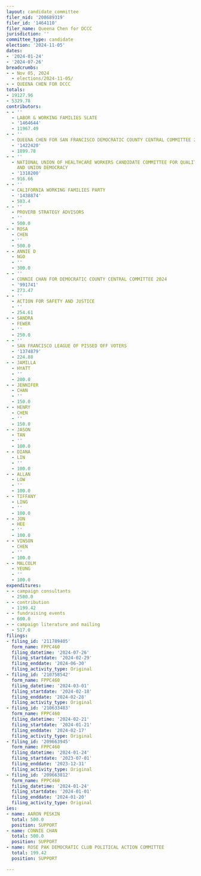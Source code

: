 ```yaml
---
layout: candidate_committee
filer_nid: '208689319'
filer_id: '1464110'
filer_name: Queena Chen for DCCC
jurisdiction: ''
committee_type: candidate
election: '2024-11-05'
dates:
- '2024-01-24'
- '2024-07-26'
breadcrumbs:
- - Nov 05, 2024
  - elections/2024-11-05/
- - QUEENA CHEN FOR DCCC
totals:
- 19127.96
- 5329.78
contributors:
- - ''
  - LABOR & WORKING FAMILIES SLATE
  - '1464644'
  - 11967.49
- - ''
  - QUEENA CHEN FOR SAN FRANCISCO DEMOCRATIC COUNTY CENTRAL COMMITTEE 2020
  - '1422420'
  - 1899.78
- - ''
  - NATIONAL UNION OF HEALTHCARE WORKERS CANDIDATE COMMITTEE FOR QUALITY PATIENT CARE
    AND UNION DEMOCRACY
  - '1318200'
  - 916.66
- - ''
  - CALIFORNIA WORKING FAMILIES PARTY
  - '1438874'
  - 583.4
- - ''
  - PROVERB STRATEGY ADVISORS
  - ''
  - 500.0
- - ROSA
  - CHEN
  - ''
  - 500.0
- - ANNIE D
  - NGO
  - ''
  - 300.0
- - ''
  - CONNIE CHAN FOR DEMOCRATIC COUNTY CENTRAL COMMITTEE 2024
  - '991741'
  - 273.47
- - ''
  - ACTION FOR SAFETY AND JUSTICE
  - ''
  - 254.61
- - SANDRA
  - FEWER
  - ''
  - 250.0
- - ''
  - SAN FRANCISCO LEAGUE OF PISSED OFF VOTERS
  - '1374879'
  - 224.88
- - JAMILLA
  - HYATT
  - ''
  - 200.0
- - JENNIFER
  - CHAN
  - ''
  - 150.0
- - HENRY
  - CHEN
  - ''
  - 150.0
- - JASON
  - TAN
  - ''
  - 100.0
- - DIANA
  - LIN
  - ''
  - 100.0
- - ALLAN
  - LOW
  - ''
  - 100.0
- - TIFFANY
  - LING
  - ''
  - 100.0
- - JON
  - HEE
  - ''
  - 100.0
- - VINSON
  - CHEN
  - ''
  - 100.0
- - MALCOLM
  - YEUNG
  - ''
  - 100.0
expenditures:
- - campaign consultants
  - 2500.0
- - contribution
  - 1199.42
- - fundraising events
  - 600.0
- - campaign literature and mailing
  - 517.0
filings:
- filing_id: '211789405'
  form_name: FPPC460
  filing_datetime: '2024-07-26'
  filing_startdate: '2024-02-29'
  filing_enddate: '2024-06-30'
  filing_activity_type: Original
- filing_id: '210758542'
  form_name: FPPC460
  filing_datetime: '2024-03-01'
  filing_startdate: '2024-02-18'
  filing_enddate: '2024-02-28'
  filing_activity_type: Original
- filing_id: '210633483'
  form_name: FPPC460
  filing_datetime: '2024-02-21'
  filing_startdate: '2024-01-21'
  filing_enddate: '2024-02-17'
  filing_activity_type: Original
- filing_id: '209663945'
  form_name: FPPC460
  filing_datetime: '2024-01-24'
  filing_startdate: '2023-07-01'
  filing_enddate: '2023-12-31'
  filing_activity_type: Original
- filing_id: '209663812'
  form_name: FPPC460
  filing_datetime: '2024-01-24'
  filing_startdate: '2024-01-01'
  filing_enddate: '2024-01-20'
  filing_activity_type: Original
ies:
- name: AARON PESKIN
  total: 500.0
  position: SUPPORT
- name: CONNIE CHAN
  total: 500.0
  position: SUPPORT
- name: ROSE PAK DEMOCRATIC CLUB POLITICAL ACTION COMMITTEE
  total: 199.42
  position: SUPPORT

---
```


